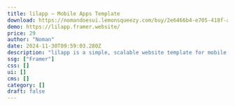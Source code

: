 ```yaml
---
title: lilapp — Mobile Apps Template
download: https://nomandoesui.lemonsqueezy.com/buy/2e6466b4-e705-418f-a09b-92e92ddb4bbc?aff=YGGpO5
demo: https://lilapp.framer.website/
price: 29
author: "Noman"
date: 2024-11-30T09:59:03.280Z
description: "lilapp is a simple, scalable website template for mobile apps, ideal for apps of any size. It's carefully designed with attention to detail, offering attractive layouts and subtle effects that engage the audience."
ssg: ["Framer"]
css: []
ui: []
cms: []
category: []
draft: false
---
```

